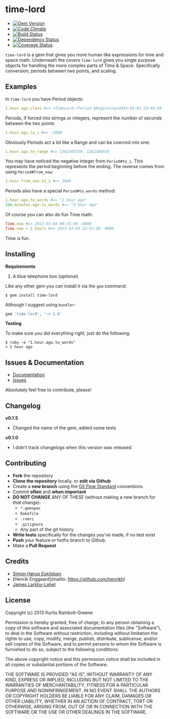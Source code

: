time-lord
=========

  - [![Gem Version](https://badge.fury.io/rb/time-lord.png)](https://rubygems.org/gems/time-lord)
  - [![Code Climate](https://codeclimate.com/github/krainboltgreene/time-lord.png)](https://codeclimate.com/github/krainboltgreene/time-lord)
  - [![Build Status](https://travis-ci.org/krainboltgreene/time-lord.png)](https://travis-ci.org/krainboltgreene/time-lord)
  - [![Dependency Status](https://gemnasium.com/krainboltgreene/time-lord.png)](https://gemnasium.com/krainboltgreene/time-lord)
  - [![Coverage Status](https://coveralls.io/repos/krainboltgreene/time-lord/badge.png?branch=master)](https://coveralls.io/r/krainboltgreene/time-lord)

`time-lord` is a gem that gives you more human like expressions for time and space math.
Underneath the covers `time-lord` gives you single purpose objects for handling the more complex parts of Time & Space.
Specifically conversion, periods between two points, and scaling.

Examples
--------

In `time-lord` you have Period objects:

``` ruby
1.hour.ago.class #=> <TimeLord::Period @beginning=2013-03-03 23:44:59 -0800, @ending=2013-03-04 00:44:59 -0800>
```

Periods, if forced into strings or integers, represent the number of seconds between the two points

``` ruby
1.hour.ago.to_i #=> -3600
```

Obviously Periods act a lot like a Range and can be coerced into one:

``` ruby
1.hour.ago.to_range #=> 1362383339..1362386939
```

You may have noticed the negative integer from `Period#to_i`.
This represents the period beginning before the ending.
The reverse comes from using `Period#from_now`:

``` ruby
1.hour.from_now.to_i #=> 3600
```

Periods also have a special `Period#to_words` method:

``` ruby
1.hour.ago.to_words #=> "1 hour ago"
200.minutes.ago.to_words #=> "3 hour ago"
```

Of course you can also do fun Time math:

``` ruby
Time.now #=> 2013-03-04 00:55:49 -0800
Time.now - 2.hours #=> 2013-03-03 22:55:50 -0800
```

Time is fun.


Installing
----------

**Requirements**

1. A blue telephone box (optional)

Like any other gem you can install it via the `gem` command:

``` terminal
$ gem install time-lord
```

Although I suggest using `bundler`:

``` ruby
gem 'time-lord', '~> 1.0'
```


**Testing**

To make sure you did everything right, just do the following:

```
$ ruby -e "1.hour.ago.to_words"
> 1 hour ago
```


Issues & Documentation
----------------------

  * [Documentation](http://rubydoc.info/gems/time-lord)
  * [Issues](https://github.com/krainboltgreene/time-lord/issues)

Absolutely feel free to contribute, please!


Changelog
---------

**v0.1.5**

* Changed the name of the gem, added some tests

**v0.1.0**

* I didn't track changelogs when this version was released


Contributing
------------

* **Fork** the repository
* **Clone the repository** locally, or **edit via Github**
* Create a **new branch** using the [Git Flow Standard](http://yakiloo.com/getting-started-git-flow/) conventions
* Commit **often** and **when important**
* **DO NOT CHANGE** ANY OF THESE (without making a new branch for *that* change):
  * `*.gemspec`
  * `Rakefile`
  * `.rvmrc`
  * `.gitignore`
  * Any part of the git history
* **Write tests** specifically for the changes you've made, if no test exist
* **Push** your feature or hotfix branch to Github.
* Make a **Pull Request**


Credits
-------

* [Simon Hørup Eskildsen](https://github.com/Sirupsen)
* [Henrik Enggaard](mailto: https://github.com/henrikh)
* [James Larkby-Lahet](https://github.com/wolfwood)


License
-------

Copyright (c) 2013 Kurtis Rainbolt-Greene

Permission is hereby granted, free of charge, to any person obtaining
a copy of this software and associated documentation files (the
"Software"), to deal in the Software without restriction, including
without limitation the rights to use, copy, modify, merge, publish,
distribute, sublicense, and/or sell copies of the Software, and to
permit persons to whom the Software is furnished to do so, subject to
the following conditions:

The above copyright notice and this permission notice shall be
included in all copies or substantial portions of the Software.

THE SOFTWARE IS PROVIDED "AS IS", WITHOUT WARRANTY OF ANY KIND,
EXPRESS OR IMPLIED, INCLUDING BUT NOT LIMITED TO THE WARRANTIES OF
MERCHANTABILITY, FITNESS FOR A PARTICULAR PURPOSE AND
NONINFRINGEMENT. IN NO EVENT SHALL THE AUTHORS OR COPYRIGHT HOLDERS BE
LIABLE FOR ANY CLAIM, DAMAGES OR OTHER LIABILITY, WHETHER IN AN ACTION
OF CONTRACT, TORT OR OTHERWISE, ARISING FROM, OUT OF OR IN CONNECTION
WITH THE SOFTWARE OR THE USE OR OTHER DEALINGS IN THE SOFTWARE.
